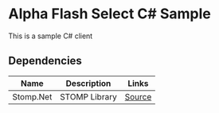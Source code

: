 # Alpha Flash Select C# Sample

This is a sample C# client

## Dependencies

| Name				| Description			| Links
|--					| --					| --
| Stomp.Net			| STOMP Library			| [Source](https://git.mni-news.com/documentation/af-select-sample-csharp.git)

